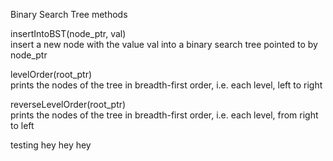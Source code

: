 Binary Search Tree methods  

insertIntoBST(node_ptr, val)  
insert a new node with the value val into a binary search tree pointed to by node_ptr  

levelOrder(root_ptr)  
prints the nodes of the tree in breadth-first order, i.e. each level, left to right  
  
reverseLevelOrder(root_ptr)  
prints the nodes of the tree in breadth-first order, i.e. each level, from right to left  

testing hey hey hey  
